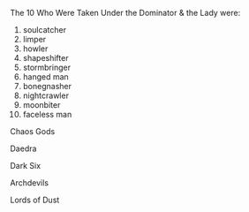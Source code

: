---
---

The 10 Who Were Taken
Under the Dominator & the Lady were:
1. soulcatcher
2. limper
3. howler
4. shapeshifter
5. stormbringer
6. hanged man
7. bonegnasher
8. nightcrawler
9. moonbiter
10. faceless man



Chaos Gods


Daedra


Dark Six


Archdevils


Lords of Dust

